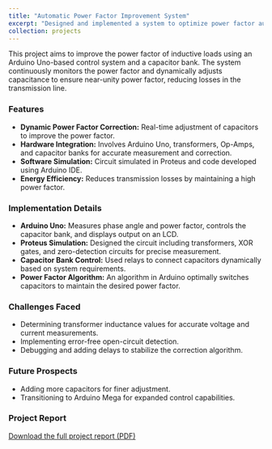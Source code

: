 ```yaml
---
title: "Automatic Power Factor Improvement System"
excerpt: "Designed and implemented a system to optimize power factor automatically, using Arduino Uno and a capacitor bank."
collection: projects
---
```


This project aims to improve the power factor of inductive loads using an Arduino Uno-based control system and a capacitor bank. The system continuously monitors the power factor and dynamically adjusts capacitance to ensure near-unity power factor, reducing losses in the transmission line.

### Features
- **Dynamic Power Factor Correction:** Real-time adjustment of capacitors to improve the power factor.
- **Hardware Integration:** Involves Arduino Uno, transformers, Op-Amps, and capacitor banks for accurate measurement and correction.
- **Software Simulation:** Circuit simulated in Proteus and code developed using Arduino IDE.
- **Energy Efficiency:** Reduces transmission losses by maintaining a high power factor.

### Implementation Details
- **Arduino Uno:** Measures phase angle and power factor, controls the capacitor bank, and displays output on an LCD.
- **Proteus Simulation:** Designed the circuit including transformers, XOR gates, and zero-detection circuits for precise measurement.
- **Capacitor Bank Control:** Used relays to connect capacitors dynamically based on system requirements.
- **Power Factor Algorithm:** An algorithm in Arduino optimally switches capacitors to maintain the desired power factor.

### Challenges Faced
- Determining transformer inductance values for accurate voltage and current measurements.
- Implementing error-free open-circuit detection.
- Debugging and adding delays to stabilize the correction algorithm.

### Future Prospects
- Adding more capacitors for finer adjustment.
- Transitioning to Arduino Mega for expanded control capabilities.

### Project Report
[Download the full project report (PDF)](/files/PFC_Project_Report.pdf)
